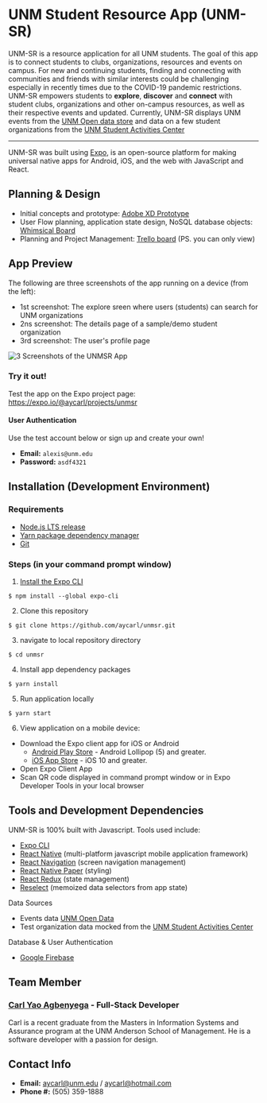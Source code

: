 # UNM Student Resource App (UNM-SR)

UNM-SR is a resource application for all UNM students. The goal of this app is to connect students to clubs, organizations, resources and events on campus.
For new and continuing students, finding and connecting with communities and friends with similar interests could be challenging especially in recently times due to the COVID-19 pandemic restrictions. 
UNM-SR empowers students to **explore**, **discover** and **connect** with student clubs, organizations and other on-campus resources, as well as their respective events and updated.
Currently, UNM-SR displays UNM events from the [UNM Open data store](https://opendata.unm.edu/) and data on a few 
student organizations from the [UNM Student Activities Center](https://unm-community.symplicity.com/index.php?s=student_group)

---
UNM-SR was built using [Expo](https://docs.expo.io/), is an open-source platform for making universal native apps for Android, iOS, and the web with JavaScript and React.

## Planning & Design
* Initial concepts and prototype: [Adobe XD Prototype](https://xd.adobe.com/view/52291350-7d85-4961-86e0-dd6a36e02399-077a/)
* User Flow planning, application state design, NoSQL database objects: [Whimsical Board](https://whimsical.com/aycarl-62GQVYzpH9AFv9Z7QNUr6T@VsSo8s35UiUnYLpBRNbYeV)
* Planning and Project Management: [Trello board](https://trello.com/invite/b/tPcqzi9f/d70b5feab85a388f43ad1e2452c51811/unm-sr) (PS. you can only view)

## App Preview
The following are three screenshots of the app running on a device (from the left):
* 1st screenshot: The explore sreen where users (students) can search for UNM organizations
* 2ns screenshot: The details page of a sample/demo student organization
* 3rd screenshot: The user's profile page

![3 Screenshots of the UNMSR App](https://github.com/aycarl/unmsr/blob/dev/assets/330ppi/app-screenshots%40330x-01.png)

### Try it out!

Test the app on the Expo project page: https://expo.io/@aycarl/projects/unmsr

#### User Authentication
Use the test account below or sign up and create your own!
* **Email:** `alexis@unm.edu`
* **Password:** `asdf4321`


## Installation (Development Environment)
### Requirements
* [Node.js LTS release](https://nodejs.org/en/)
* [Yarn package dependency manager](https://classic.yarnpkg.com/en/docs/install#windows-stable)
* [Git](https://git-scm.com)

### Steps (in your command prompt window)
1. [Install the Expo CLI](https://docs.expo.io/get-started/installation/)
```
$ npm install --global expo-cli
```

2. Clone this repository
```
$ git clone https://github.com/aycarl/unmsr.git
```

3. navigate to local repository directory
```
$ cd unmsr
```

4. Install app dependency packages
```
$ yarn install
```

5. Run application locally
```
$ yarn start
```

6. View application on a mobile device: 
* Download the Expo client app for iOS or Android
  - [Android Play Store](https://play.google.com/store/apps/details?id=host.exp.exponent) - Android Lollipop (5) and greater.
  - [iOS App Store](https://itunes.com/apps/exponent) - iOS 10 and greater.
* Open Expo Client App
* Scan QR code displayed in command prompt window or in Expo Developer Tools in your local browser

## Tools and Development Dependencies
UNM-SR is 100% built with Javascript. Tools used include:
* [Expo CLI](https://docs.expo.io/)
* [React Native](https://reactnative.dev/) (multi-platform javascript mobile application framework)
* [React Navigation](https://reactnavigation.org/docs/getting-started/) (screen navigation management)
* [React Native Paper](https://callstack.github.io/react-native-paper/index.html) (styling)
* [React Redux](https://redux.js.org/) (state management)
* [Reselect](https://github.com/reduxjs/reselect) (memoized data selectors from app state)

Data Sources
* Events data [UNM Open Data](https://opendata.unm.edu/index.html)
* Test organization data mocked from the [UNM Student Activities Center](https://unm-community.symplicity.com/index.php?s=student_group)

Database & User Authentication
* [Google Firebase](https://firebase.google.com/)

## Team Member

### [Carl Yao Agbenyega](https://github.com/aycarl) - Full-Stack Developer
Carl is a recent graduate from the Masters in Information Systems and Assurance program at the UNM Anderson School of Management.
He is a software developer with a passion for design.

## Contact Info
- **Email:** aycarl@unm.edu / aycarl@hotmail.com
- **Phone #:** (505) 359-1888
